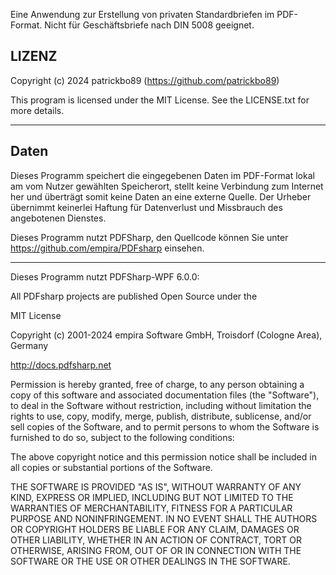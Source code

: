 Eine Anwendung zur Erstellung von privaten Standardbriefen im PDF-Format.
Nicht für Geschäftsbriefe nach DIN 5008 geeignet.

LIZENZ
----------------------------------------------------------------------
Copyright (c) 2024 patrickbo89 (<https://github.com/patrickbo89>)

This program is licensed under the MIT License. See the LICENSE.txt
for more details.

----------------------------------------------------------------------

Daten
----------------------------------------------------------------------
Dieses Programm speichert die eingegebenen Daten im PDF-Format
lokal am vom Nutzer gewählten Speicherort, stellt keine Verbindung
zum Internet her und überträgt somit keine Daten an eine externe Quelle.
Der Urheber übernimmt keinerlei Haftung für Datenverlust und Missbrauch
des angebotenen Dienstes.

Dieses Programm nutzt PDFSharp, den Quellcode können Sie<LineBreak />
unter <https://github.com/empira/PDFsharp> einsehen.

----------------------------------------------------------------------

Dieses Programm nutzt PDFSharp-WPF 6.0.0:

All PDFsharp projects are published Open Source under the

MIT License

Copyright (c) 2001-2024 empira Software GmbH, Troisdorf (Cologne Area), Germany

<http://docs.pdfsharp.net>

Permission is hereby granted, free of charge, to any person obtaining a copy of this software and associated documentation files (the "Software"), to deal in the Software without restriction, including without limitation the rights to use, copy, modify, merge, publish, distribute, sublicense, and/or sell copies of the Software, and to permit persons to whom the Software is furnished to do so, subject to the following conditions:

The above copyright notice and this permission notice shall be included in all copies or substantial portions of the Software.

THE SOFTWARE IS PROVIDED "AS IS", WITHOUT WARRANTY OF ANY KIND, EXPRESS OR IMPLIED, INCLUDING BUT NOT LIMITED TO THE WARRANTIES OF MERCHANTABILITY, FITNESS FOR A PARTICULAR PURPOSE AND NONINFRINGEMENT. IN NO EVENT SHALL THE AUTHORS OR COPYRIGHT HOLDERS BE LIABLE FOR ANY CLAIM, DAMAGES OR OTHER LIABILITY, WHETHER IN AN ACTION OF CONTRACT, TORT OR OTHERWISE, ARISING FROM, OUT OF OR IN CONNECTION WITH THE SOFTWARE OR THE USE OR OTHER DEALINGS IN THE SOFTWARE.
